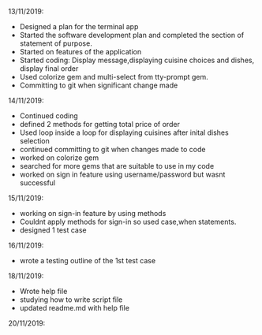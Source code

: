 13/11/2019:
- Designed a plan for the terminal app
- Started the software development plan and completed the section of statement of purpose.
- Started on features of the application
- Started coding: Display message,displaying cuisine choices and dishes, display final order
- Used colorize gem and multi-select from tty-prompt gem.
- Committing to git when significant change made

14/11/2019:
- Continued coding
- defined 2 methods for getting total price of order
- Used loop inside a loop for displaying cuisines after inital dishes selection
- continued committing to git when changes made to code
- worked on colorize gem
- searched for more gems that are suitable to use in my code
- worked on sign in feature using username/password but wasnt successful

15/11/2019:
- working on sign-in feature by using methods
- Couldnt apply methods for sign-in so used case,when statements.
- designed 1 test case

16/11/2019:
- wrote a testing outline of the 1st test case

18/11/2019:
- Wrote help file
- studying how to write script file
- updated readme.md with help file

20/11/2019:
